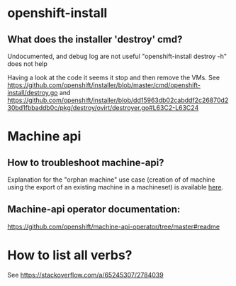 # openshift-install

## What does the installer 'destroy' cmd?

Undocumented, and debug log are not useful
"openshift-install destroy -h" does not help

Having a look at the code it seems it stop and then remove the VMs.
See https://github.com/openshift/installer/blob/master/cmd/openshift-install/destroy.go
and https://github.com/openshift/installer/blob/dd15963db02cabddf2c26870d230bd1fbbaddb0c/pkg/destroy/ovirt/destroyer.go#L63C2-L63C24

# Machine api

## How to troubleshoot machine-api?

Explanation for the "orphan machine" use case (creation of of machine using the export of an existing machine in a machineset) is available [here](./infra/az/machineset/failure-examples).

## Machine-api operator documentation:

https://github.com/openshift/machine-api-operator/tree/master#readme

# How to list all verbs?

See https://stackoverflow.com/a/65245307/2784039